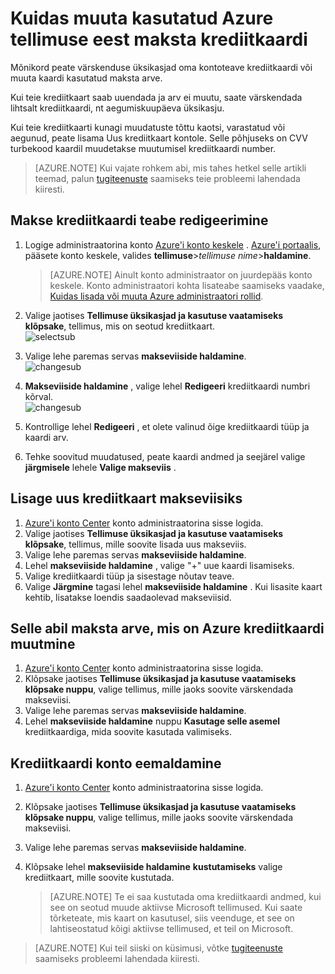 <properties
    pageTitle="Kuidas muuta kasutatud Azure tellimuse eest maksta krediitkaardi | Microsoft Azure'i"
    description="Kirjeldab, kuidas muuta kasutatud Azure tellimuse eest maksta krediitkaardi kohta"
    services=""
    documentationCenter=""
    authors="genlin"
    manager="mbaldwin"
    editor=""
    tags="billing"
    />

<tags
    ms.service="billing"
    ms.workload="na"
    ms.tgt_pltfrm="na"
    ms.devlang="na"
    ms.topic="article"
    ms.date="08/24/2016"
    ms.author="genli"/>

# <a name="how-to-change-the-credit-card-used-to-pay-for-an-azure-subscription"></a>Kuidas muuta kasutatud Azure tellimuse eest maksta krediitkaardi

Mõnikord peate värskenduse üksikasjad oma kontoteave krediitkaardi või muuta kaardi kasutatud maksta arve.

Kui teie krediitkaart saab uuendada ja arv ei muutu, saate värskendada lihtsalt krediitkaardi, nt aegumiskuupäeva üksikasju.

Kui teie krediitkaarti kunagi muudatuste tõttu kaotsi, varastatud või aegunud, peate lisama Uus krediitkaart kontole. Selle põhjuseks on CVV turbekood kaardil muudetakse muutumisel krediitkaardi number.

> [AZURE.NOTE] Kui vajate rohkem abi, mis tahes hetkel selle artikli teemad, palun [tugiteenuste](https://portal.azure.com/?#blade/Microsoft_Azure_Support/HelpAndSupportBlade) saamiseks teie probleemi lahendada kiiresti.

## <a name="edit-payment-information-for-an-existing-credit-card"></a>Makse krediitkaardi teabe redigeerimine
1. Logige administraatorina konto [Azure'i konto keskele](https://account.windowsazure.com/Subscriptions) . [Azure'i portaalis](https://portal.azure.com), pääsete konto keskele, valides **tellimuse**>*tellimuse nime*>**haldamine**.

    > [AZURE.NOTE] Ainult konto administraator on juurdepääs konto keskele. Konto administraatori kohta lisateabe saamiseks vaadake, [Kuidas lisada või muuta Azure administraatori rollid](billing-add-change-azure-subscription-administrator.md).

2. Valige jaotises **Tellimuse üksikasjad ja kasutuse vaatamiseks klõpsake**, tellimus, mis on seotud krediitkaart.</br> ![selectsub](./media/billing-how-to-change-credit-card/selectsub.png)
3. Valige lehe paremas servas **makseviiside haldamine**.</br> ![changesub](./media/billing-how-to-change-credit-card/changesub_new.png)
4. **Makseviiside haldamine** , valige lehel **Redigeeri** krediitkaardi numbri kõrval.</br> ![changesub](./media/billing-how-to-change-credit-card/editcard_new.png)
5. Kontrollige lehel **Redigeeri** , et olete valinud õige krediitkaardi tüüp ja kaardi arv.
6. Tehke soovitud muudatused, peate kaardi andmed ja seejärel valige **järgmisele** lehele **Valige makseviis** .

## <a name="add-a-new-credit-card-as-a-payment-method"></a>Lisage uus krediitkaart makseviisiks
1. [Azure'i konto Center](https://account.windowsazure.com/Subscriptions) konto administraatorina sisse logida.
2. Valige jaotises **Tellimuse üksikasjad ja kasutuse vaatamiseks klõpsake**, tellimus, mille soovite lisada uus makseviis.
3. Valige lehe paremas servas **makseviiside haldamine**.
4. Lehel **makseviiside haldamine** , valige "+" uue kaardi lisamiseks.
5. Valige krediitkaardi tüüp ja sisestage nõutav teave.
6. Valige **Järgmine** tagasi lehel **makseviiside haldamine** . Kui lisasite kaart kehtib, lisatakse loendis saadaolevad makseviisid.

## <a name="change-the-credit-card-that-you-use-to-pay-an-azure-bill"></a>Selle abil maksta arve, mis on Azure krediitkaardi muutmine
1. [Azure'i konto Center](https://account.windowsazure.com/Subscriptions) konto administraatorina sisse logida.
2. Klõpsake jaotises **Tellimuse üksikasjad ja kasutuse vaatamiseks klõpsake nuppu**, valige tellimus, mille jaoks soovite värskendada makseviisi.
3. Valige lehe paremas servas **makseviiside haldamine**.
4. Lehel **makseviiside haldamine** nuppu **Kasutage selle asemel** krediitkaardiga, mida soovite kasutada valimiseks.

## <a name="removing-a-credit-card-from-the-account"></a>Krediitkaardi konto eemaldamine
1. [Azure'i konto Center](https://account.windowsazure.com/Subscriptions) konto administraatorina sisse logida.
2. Klõpsake jaotises **Tellimuse üksikasjad ja kasutuse vaatamiseks klõpsake nuppu**, valige tellimus, mille jaoks soovite värskendada makseviisi.
3. Valige lehe paremas servas **makseviiside haldamine**.
4. Klõpsake lehel **makseviiside haldamine** **kustutamiseks** valige krediitkaart, mille soovite kustutada.

    > [AZURE.NOTE] Te ei saa kustutada oma krediitkaardi andmed, kui see on seotud muude aktiivse Microsoft tellimused. Kui saate tõrketeate, mis kaart on kasutusel, siis veenduge, et see on lahtiseostatud kõigi aktiivse tellimused, et teil on Microsoft.

> [AZURE.NOTE] Kui teil siiski on küsimusi, võtke [tugiteenuste](https://portal.azure.com/?#blade/Microsoft_Azure_Support/HelpAndSupportBlade) saamiseks probleemi lahendada kiiresti.
